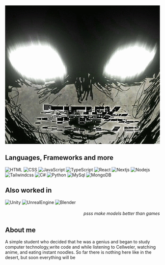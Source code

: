 
<p align="center">
 <img src="assets/5IUl.gif" style="width: 1000px; height: 450px; object-fit: cover;"/>
</p>



## Languages, Frameworks and more
![HTML](https://img.shields.io/badge/-HTML-090909?style=for-the-badge&logo=html5&logoColor=white)
![CSS](https://img.shields.io/badge/-CSS-090909?style=for-the-badge&logo=css3&logoColor=white)
![JavaScript](https://img.shields.io/badge/-JavaScript-090909?style=for-the-badge&logo=JavaScript&logoColor=white)
![TypeScript](https://img.shields.io/badge/-TypeScript-090909?style=for-the-badge&logo=typescript&logoColor=white)
![React](https://img.shields.io/badge/-React-090909?style=for-the-badge&logo=react&logoColor=white)
![Nextjs](https://img.shields.io/badge/-Nextjs-090909?style=for-the-badge&logo=nextdotjs&logoColor=white)
![Nodejs](https://img.shields.io/badge/-Nodejs-090909?style=for-the-badge&logo=nodedotjs&logoColor=white)
![Tailwindcss](https://img.shields.io/badge/-Tailwind-090909?style=for-the-badge&logo=tailwindcss&logoColor=white)
![C#](https://img.shields.io/badge/-C%23-090909?style=for-the-badge&logo=csharp)
![Python](https://img.shields.io/badge/-Python-090909?style=for-the-badge&logo=python&logoColor=white)
![MySql](https://img.shields.io/badge/-MySql-090909?style=for-the-badge&logo=mysql&logoColor=white) 
![MongoDB](https://img.shields.io/badge/-MongoDB-090909?style=for-the-badge&logo=MongoDB&logoColor=white) 

## Also worked in
![Unity](https://img.shields.io/badge/-Unity-090909?style=for-the-badge&logo=unity&logoColor=white) 
![UnrealEngine](https://img.shields.io/badge/-UnrealEngine-090909?style=for-the-badge&logo=unrealengine&logoColor=white) 
![Blender](https://img.shields.io/badge/-Blender-090909?style=for-the-badge&logo=blender&logoColor=white) 

<h6 align="right">psss make models better than games</h6>

## About me
<p>
А simple student who decided that he was a genius and began to study computer technology,write code and while listening to Cellweler, watching anime, and  eating instant noodles. So far there is nothing here like in the desert, but soon everything will be 

      
</p>
